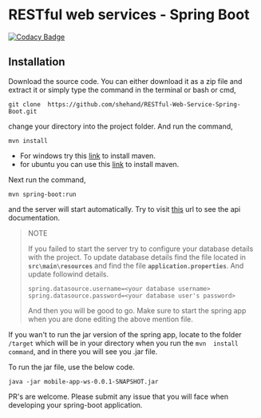 # RESTful web services - Spring Boot

[![Codacy Badge](https://api.codacy.com/project/badge/Grade/dbbfcfdb9a104711a3c008f86203f3e8)](https://app.codacy.com/app/shehand/RESTful-Web-Service-Spring-Boot?utm_source=github.com&utm_medium=referral&utm_content=shehand/RESTful-Web-Service-Spring-Boot&utm_campaign=Badge_Grade_Dashboard)

## Installation

Download the source code. You can either download it as a zip file and 
extract it or simply type the command in the terminal or bash or cmd,

`git clone 
https://github.com/shehand/RESTful-Web-Service-Spring-Boot.git`

change your directory into the project folder. And run the command,

`mvn install`

* For windows try this 
[link](https://www.mkyong.com/maven/how-to-install-maven-in-windows/) to 
install maven.
* for ubuntu you can use this 
[link](https://linuxize.com/post/how-to-install-apache-maven-on-ubuntu-18-04/) 
to install maven.

Next run the command,

`mvn spring-boot:run`

and the server will start automatically. Try to visit 
[this](http://localhost:8080/swagger-ui.html) url to see the api 
documentation.

> NOTE
> 
> If you failed to start the server try to configure your database 
details with the project. To update database details find the file 
located in **`src\main\resources`** and find the file 
**`application.properties`**. And update followind details.
> 
> `spring.datasource.username=<your database username>`
> `spring.datasource.password=<your database user's password>`
> 
>And then you will be good to go. Make sure to start the spring app when 
you are done editing the above mention file.

If you wan't to run the jar version of the spring app, locate to the 
folder `/target` which will be in your directory when you run the `mvn 
install command`, and in there you will see you .jar file.

To run the jar file, use the below code.

`java -jar mobile-app-ws-0.0.1-SNAPSHOT.jar`

PR's are welcome. Please submit any issue that you will face when 
developing your spring-boot application.

